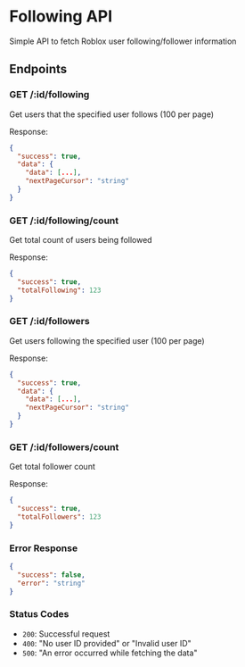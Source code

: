 # Following API

Simple API to fetch Roblox user following/follower information

## Endpoints

### GET /:id/following

Get users that the specified user follows (100 per page)

Response:

```json
{
  "success": true,
  "data": {
    "data": [...],
    "nextPageCursor": "string"
  }
}
```

### GET /:id/following/count

Get total count of users being followed

Response:

```json
{
  "success": true,
  "totalFollowing": 123
}
```

### GET /:id/followers

Get users following the specified user (100 per page)

Response:

```json
{
  "success": true,
  "data": {
    "data": [...],
    "nextPageCursor": "string"
  }
}
```

### GET /:id/followers/count

Get total follower count

Response:

```json
{
  "success": true,
  "totalFollowers": 123
}
```

### Error Response

```json
{
  "success": false,
  "error": "string"
}
```

### Status Codes

- `200`: Successful request
- `400`: "No user ID provided" or "Invalid user ID"
- `500`: "An error occurred while fetching the data"
